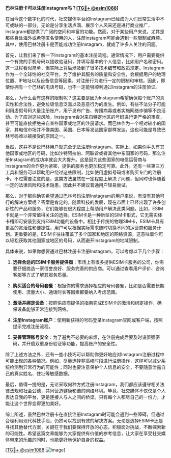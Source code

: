 **巴林注册卡可以注册Instagram吗？[[TG💪+ @esim1088](https://t.me/s/esim1088)]**

在当今这个数字化的时代，社交媒体平台如Instagram已经成为人们日常生活中不可或缺的一部分。无论是分享生活点滴、展示个人风采还是进行商业推广，Instagram都提供了广阔的空间和丰富的功能。然而，对于某些用户来说，尤其是那些身处海外或希望匿名使用的人，注册Instagram可能会遇到一些限制或麻烦。其中，使用巴林注册卡是否能成功注册Instagram，就成了许多人关注的问题。

首先，让我们来了解一下Instagram的基本注册流程。通常情况下，用户需要提供一个有效的手机号码以接收验证码，并填写基本的个人信息，比如用户名和密码。这一过程看似简单，但实际上背后涉及到了很多技术细节和政策规定。Instagram作为一个全球性的社交平台，为了维护其服务的质量和安全性，会根据用户的地理位置、IP地址以及设备信息等因素，对注册行为进行一定的限制和审核。因此，即使你拥有一个巴林的电话号码，也不一定能够顺利通过Instagram的注册验证。

那么，为什么会有这样的限制呢？这主要是因为Instagram希望确保每个账户的真实性和合法性，避免垃圾信息泛滥以及恶意行为的发生。例如，有些不法分子可能利用虚假号码大量注册账户，用于发布广告、传播病毒或者实施网络诈骗等不良活动。为了应对这些风险，Instagram会对来自特定地区的号码进行更严格的审查，甚至可能直接拒绝来自某些国家或地区的注册请求。而巴林作为一个相对较小的国家，其电信市场并不像美国、英国、日本等发达国家那样发达，这也可能是导致巴林号码难以被接受的原因之一。

当然，这并不是说巴林用户就完全无法注册Instagram。实际上，如果你手头有其他国家或地区的号码，比如沙特阿拉伯、阿联酋或者其他中东国家的号码，那么注册Instagram的成功率就会大大提升。这是因为这些国家的电信运营商与Instagram的合作更为紧密，提供的服务也更加稳定可靠。此外，还有一些第三方工具和服务可以帮助用户绕过这些限制，比如使用虚拟号码或者购买专门的注册卡。不过需要注意的是，这类方法虽然在一定程度上解决了问题，但同时也伴随着一定的法律风险和技术隐患，因此并不建议普通用户轻易尝试。

那么，对于那些确实希望通过巴林号码注册Instagram的用户来说，有没有其他可行的解决方案呢？答案是肯定的。随着科技的发展，现在市面上已经出现了许多创新性的产品和服务，它们能够在很大程度上帮助用户解决此类问题。比如，ESIM卡就是一个非常值得关注的选择。ESIM卡是一种新型的SIM卡形式，它无需实体卡槽即可安装到支持ESIM功能的设备中。相比于传统的物理SIM卡，ESIM卡具有更高的灵活性和便捷性，用户可以根据实际需求随时切换不同的运营商和服务计划。更重要的是，ESIM卡往往覆盖了多个国家和地区的网络资源，这意味着你可以轻松获取其他国家或地区的号码，从而避开Instagram的地域限制。

具体来说，如果你想要通过巴林注册卡注册Instagram，可以考虑以下几个步骤：

1. **选择合适的ESIM卡服务提供商**：市场上有很多提供ESIM卡服务的公司，你需要仔细挑选一家信誉良好、服务完善的供应商。可以通过查看用户评价、咨询客服等方式了解其服务质量。

2. **购买适合的号码套餐**：根据你的需求选择相应的号码套餐，比如是否需要长期使用、流量大小、通话时长等因素都要纳入考虑范围。

3. **激活并绑定设备**：按照供应商提供的指南完成ESIM卡的激活和绑定操作，确保设备能够正常连接到网络。

4. **注册Instagram账户**：使用新获得的号码登录Instagram官网或客户端，按照提示完成注册流程。

5. **妥善管理账号安全**：为了避免不必要的麻烦，在注册完成后要及时设置强密码，并开启双重身份验证等功能，提高账户的安全性。

除了上述方法之外，还有一些小技巧可以帮助你更好地应对Instagram注册过程中可能出现的各种情况。例如，尽量选择非高峰时段进行注册操作，这样可以减少系统检测到异常行为的可能性；同时也要注意保护个人信息的安全，不要随意泄露自己的真实姓名、住址等敏感数据。

最后，值得一提的是，无论采取何种方式注册Instagram，我们都应该遵守相关法律法规和社会公德，共同营造健康和谐的网络环境。毕竟，社交媒体不仅仅是个人表达自我的平台，更是连接人与人之间的桥梁。只有每个人都尽自己的一份力，才能让这个世界变得更加美好。

综上所述，虽然巴林注册卡在直接注册Instagram时可能会遇到一些障碍，但通过合理利用现代科技手段，仍然可以找到有效的解决方案。无论是选择ESIM卡还是寻找其他替代方案，关键在于我们要保持开放的心态，积极面对挑战，不断探索新的可能性。希望这篇文章能够为大家提供有价值的参考信息，让大家在享受社交媒体带来的乐趣的同时，也能更好地保护自身的权益。

[[TG💪+ @esim1088](https://t.me/s/esim1088) ![Image](https://i.postimg.cc/4NQfJmqS/Snipaste-2025-05-13-00-14-12.png)]
